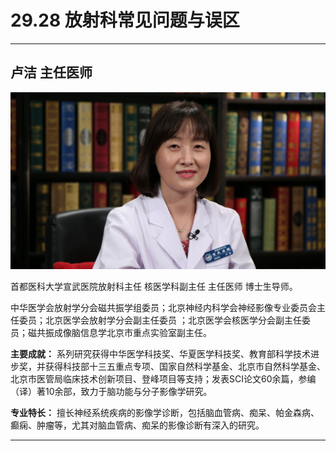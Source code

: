 # 29.28 放射科常见问题与误区

---

## 卢洁 主任医师

![1685943737618](image/c29_028/1685943737618.png)

首都医科大学宣武医院放射科主任 核医学科副主任 主任医师 博士生导师。

中华医学会放射学分会磁共振学组委员；北京神经内科学会神经影像专业委员会主任委员；北京医学会放射学分会副主任委员 ；北京医学会核医学分会副主任委员；磁共振成像脑信息学北京市重点实验室副主任。

**主要成就：** 系列研究获得中华医学科技奖、华夏医学科技奖、教育部科学技术进步奖，并获得科技部十三五重点专项、国家自然科学基金、北京市自然科学基金、北京市医管局临床技术创新项目、登峰项目等支持；发表SCI论文60余篇，参编（译）著10余部，致力于脑功能与分子影像学研究。

**专业特长：** 擅长神经系统疾病的影像学诊断，包括脑血管病、痴呆、帕金森病、癫痫、肿瘤等，尤其对脑血管病、痴呆的影像诊断有深入的研究。

---
